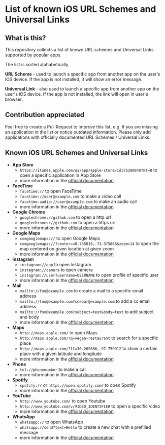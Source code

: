 # List of known iOS URL Schemes and Universal Links

## What is this?

This repository collects a list of known URL schemes and Universal Links supported by popular apps.

The list is sorted alphabetically.

**URL Scheme** - used to launch a specific app from another app on the user's iOS device. If the app is not installed, it will show an error message.

**Universal Link** - also used to launch a specific app from another app on the user's iOS device. If the app is not installed, the link will open in user's browser.

## Contribution appreciated

Feel free to create a Pull Request to improve this list, e.g. if you are missing an application in the list or notice outdated information. Please only add applications with officially documented URL Schemes / Universal Links.

## Known iOS URL Schemes and Universal Links

- **App Store**
	- `https://itunes.apple.com/us/app/apple-store/id375380948?mt=8` to open a specific application in App Store
	- more information in the [official documentation](https://developer.apple.com/library/archive/qa/qa1629/_index.html )
- **FaceTime**
	- `facetime://` to open FaceTime
	- `facetime://user@example.com` to make a video call
	- `facetime-audio://user@example.com` to make an audio call
	- more information in the [official documentation](https://developer.apple.com/library/archive/featuredarticles/iPhoneURLScheme_Reference/FacetimeLinks/FacetimeLinks.html#//apple_ref/doc/uid/TP40007899-CH2-SW1)
- **Google Chrome** 
	- `googlechrome://github.com` to open a http url
	- `googlechromes://github.com` to open a https url
	- more information in the [official documentation](https://developer.chrome.com/multidevice/ios/links)
- **Google Maps**
	- `comgooglemaps://` to open Google Maps
	- `comgooglemaps://?center=40.765819,-73.975866&zoom=14` to open the map centered on given location at given zoom
	- more information in the [official documentation](https://developers.google.com/maps/documentation/urls/ios-urlscheme)
- **Instagram**
	- `instagram://app` to open Instagram
	- `instagram://camera` to open camera
	- `instagram://user?username=USERNAME` to open profile of specific user
	- more information in the [official documentation](https://www.instagram.com/developer/mobile-sharing/iphone-hooks/)
- **Mail**
	- `mailto://foo@example.com` to create a mail to a specific email address
	- `mailto://foo@example.com?cc=bar@example.com` to add a cc email address
	- `mailto://foo@example.com?subject=test&body=test` to add subject and body
	- more information in the [official documentation](https://developer.apple.com/library/archive/featuredarticles/iPhoneURLScheme_Reference/MailLinks/MailLinks.html#//apple_ref/doc/uid/TP40007899-CH4-SW1)
- **Maps** 
	- `http://maps.apple.com/` to open Maps 
	- `http://maps.apple.com/?q=vegan+restaurant` to search for a specific place
	- `http://maps.apple.com/?ll=30.269686,-97.759912` to show a certain place with a given latitude and longitude
	- more information in the [official documentation](https://developer.apple.com/library/archive/featuredarticles/iPhoneURLScheme_Reference/MapLinks/MapLinks.html#//apple_ref/doc/uid/TP40007899-CH5-SW1)
- **Phone**
	- `tel://phonenumber` to make a call
	- more information in the [official documentation](https://developer.apple.com/library/archive/featuredarticles/iPhoneURLScheme_Reference/PhoneLinks/PhoneLinks.html#//apple_ref/doc/uid/TP40007899-CH6-SW1)
- **Spotify**
	- `spotify://` or `https://open.spotify.com/` to open Spotify
 	- more information in the [official documentation](https://developer.spotify.com/documentation/general/guides/content-linking-guide/)
- **YouTube**
	- `http://www.youtube.com/` to open Youtube
	- `http://www.youtube.com/v/VIDEO_IDENTIFIER` to open a specific video
	- more information in the [official documentation](https://developer.apple.com/library/archive/featuredarticles/iPhoneURLScheme_Reference/YouTubeLinks/YouTubeLinks.html#//apple_ref/doc/uid/TP40007899-CH8-SW1)
- **WhatsApp**
	- `whatsapp://` to open WhatsApp
	- `whatsapp://send?text=Hello` to create a new chat with a prefilled message
	- more information in the [official documentation](https://faq.whatsapp.com/en/iphone/23559013)


